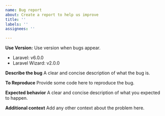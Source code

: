```yaml
---
name: Bug report
about: Create a report to help us improve
title: ''
labels: ''
assignees: ''

---
```


**Use Version:**
Use version when bugs appear.
- Laravel: v6.0.0
- Laravel Wizard: v2.0.0

**Describe the bug**
A clear and concise description of what the bug is.

**To Reproduce**
Provide some code here to reproduce the bug.

**Expected behavior**
A clear and concise description of what you expected to happen.

**Additional context**
Add any other context about the problem here.
